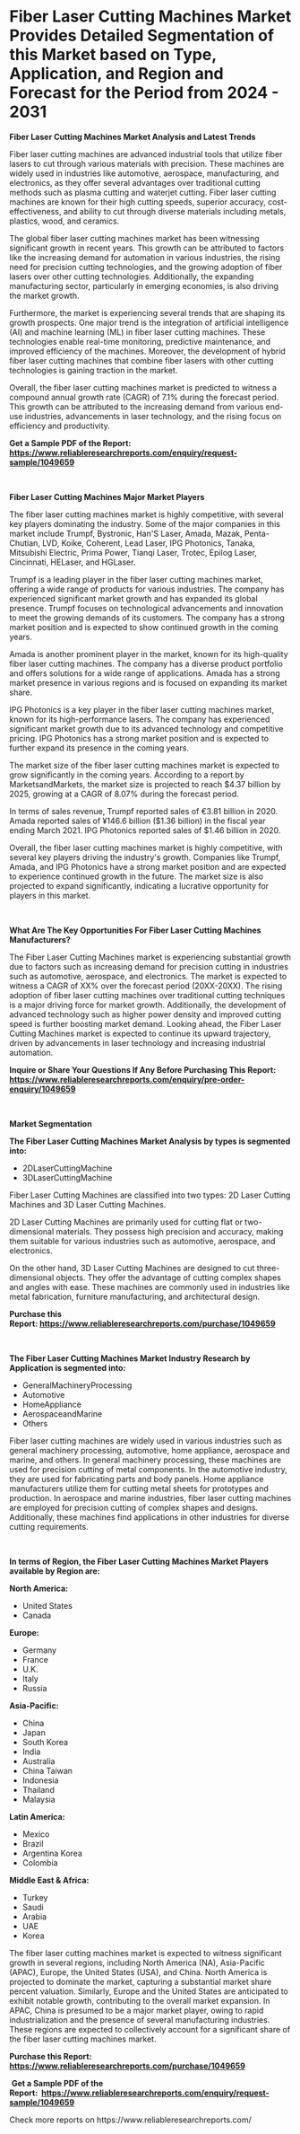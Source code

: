 <p><h1>Fiber Laser Cutting Machines Market Provides Detailed Segmentation of this Market based on Type, Application, and Region and Forecast for the Period from 2024 - 2031</h1></p><p><strong>Fiber Laser Cutting Machines Market Analysis and Latest Trends</strong></p>
<p><p>Fiber laser cutting machines are advanced industrial tools that utilize fiber lasers to cut through various materials with precision. These machines are widely used in industries like automotive, aerospace, manufacturing, and electronics, as they offer several advantages over traditional cutting methods such as plasma cutting and waterjet cutting. Fiber laser cutting machines are known for their high cutting speeds, superior accuracy, cost-effectiveness, and ability to cut through diverse materials including metals, plastics, wood, and ceramics.</p><p>The global fiber laser cutting machines market has been witnessing significant growth in recent years. This growth can be attributed to factors like the increasing demand for automation in various industries, the rising need for precision cutting technologies, and the growing adoption of fiber lasers over other cutting technologies. Additionally, the expanding manufacturing sector, particularly in emerging economies, is also driving the market growth.</p><p>Furthermore, the market is experiencing several trends that are shaping its growth prospects. One major trend is the integration of artificial intelligence (AI) and machine learning (ML) in fiber laser cutting machines. These technologies enable real-time monitoring, predictive maintenance, and improved efficiency of the machines. Moreover, the development of hybrid fiber laser cutting machines that combine fiber lasers with other cutting technologies is gaining traction in the market.</p><p>Overall, the fiber laser cutting machines market is predicted to witness a compound annual growth rate (CAGR) of 7.1% during the forecast period. This growth can be attributed to the increasing demand from various end-use industries, advancements in laser technology, and the rising focus on efficiency and productivity.</p></p>
<p><strong>Get a Sample PDF of the Report:&nbsp; <a href="https://www.reliableresearchreports.com/enquiry/request-sample/1049659">https://www.reliableresearchreports.com/enquiry/request-sample/1049659</a></strong></p>
<p>&nbsp;</p>
<p><strong>Fiber Laser Cutting Machines Major Market Players</strong></p>
<p><p>The fiber laser cutting machines market is highly competitive, with several key players dominating the industry. Some of the major companies in this market include Trumpf, Bystronic, Han'S Laser, Amada, Mazak, Penta-Chutian, LVD, Koike, Coherent, Lead Laser, IPG Photonics, Tanaka, Mitsubishi Electric, Prima Power, Tianqi Laser, Trotec, Epilog Laser, Cincinnati, HELaser, and HGLaser.</p><p>Trumpf is a leading player in the fiber laser cutting machines market, offering a wide range of products for various industries. The company has experienced significant market growth and has expanded its global presence. Trumpf focuses on technological advancements and innovation to meet the growing demands of its customers. The company has a strong market position and is expected to show continued growth in the coming years.</p><p>Amada is another prominent player in the market, known for its high-quality fiber laser cutting machines. The company has a diverse product portfolio and offers solutions for a wide range of applications. Amada has a strong market presence in various regions and is focused on expanding its market share.</p><p>IPG Photonics is a key player in the fiber laser cutting machines market, known for its high-performance lasers. The company has experienced significant market growth due to its advanced technology and competitive pricing. IPG Photonics has a strong market position and is expected to further expand its presence in the coming years.</p><p>The market size of the fiber laser cutting machines market is expected to grow significantly in the coming years. According to a report by MarketsandMarkets, the market size is projected to reach $4.37 billion by 2025, growing at a CAGR of 8.07% during the forecast period.</p><p>In terms of sales revenue, Trumpf reported sales of €3.81 billion in 2020. Amada reported sales of ¥146.6 billion ($1.36 billion) in the fiscal year ending March 2021. IPG Photonics reported sales of $1.46 billion in 2020.</p><p>Overall, the fiber laser cutting machines market is highly competitive, with several key players driving the industry's growth. Companies like Trumpf, Amada, and IPG Photonics have a strong market position and are expected to experience continued growth in the future. The market size is also projected to expand significantly, indicating a lucrative opportunity for players in this market.</p></p>
<p>&nbsp;</p>
<p><strong>What Are The Key Opportunities For Fiber Laser Cutting Machines Manufacturers?</strong></p>
<p><p>The Fiber Laser Cutting Machines market is experiencing substantial growth due to factors such as increasing demand for precision cutting in industries such as automotive, aerospace, and electronics. The market is expected to witness a CAGR of XX% over the forecast period (20XX-20XX). The rising adoption of fiber laser cutting machines over traditional cutting techniques is a major driving force for market growth. Additionally, the development of advanced technology such as higher power density and improved cutting speed is further boosting market demand. Looking ahead, the Fiber Laser Cutting Machines market is expected to continue its upward trajectory, driven by advancements in laser technology and increasing industrial automation.</p></p>
<p><strong>Inquire or Share Your Questions If Any Before Purchasing This Report: <a href="https://www.reliableresearchreports.com/enquiry/pre-order-enquiry/1049659">https://www.reliableresearchreports.com/enquiry/pre-order-enquiry/1049659</a></strong></p>
<p>&nbsp;</p>
<p><strong>Market Segmentation</strong></p>
<p><strong>The Fiber Laser Cutting Machines Market Analysis by types is segmented into:</strong></p>
<p><ul><li>2DLaserCuttingMachine</li><li>3DLaserCuttingMachine</li></ul></p>
<p><p>Fiber Laser Cutting Machines are classified into two types: 2D Laser Cutting Machines and 3D Laser Cutting Machines. </p><p>2D Laser Cutting Machines are primarily used for cutting flat or two-dimensional materials. They possess high precision and accuracy, making them suitable for various industries such as automotive, aerospace, and electronics.</p><p>On the other hand, 3D Laser Cutting Machines are designed to cut three-dimensional objects. They offer the advantage of cutting complex shapes and angles with ease. These machines are commonly used in industries like metal fabrication, furniture manufacturing, and architectural design.</p></p>
<p><strong>Purchase this Report:&nbsp;<a href="https://www.reliableresearchreports.com/purchase/1049659">https://www.reliableresearchreports.com/purchase/1049659</a></strong></p>
<p>&nbsp;</p>
<p><strong>The Fiber Laser Cutting Machines Market Industry Research by Application is segmented into:</strong></p>
<p><ul><li>GeneralMachineryProcessing</li><li>Automotive</li><li>HomeAppliance</li><li>AerospaceandMarine</li><li>Others</li></ul></p>
<p><p>Fiber laser cutting machines are widely used in various industries such as general machinery processing, automotive, home appliance, aerospace and marine, and others. In general machinery processing, these machines are used for precision cutting of metal components. In the automotive industry, they are used for fabricating parts and body panels. Home appliance manufacturers utilize them for cutting metal sheets for prototypes and production. In aerospace and marine industries, fiber laser cutting machines are employed for precision cutting of complex shapes and designs. Additionally, these machines find applications in other industries for diverse cutting requirements.</p></p>
<p>&nbsp;</p>
<p><strong>In terms of Region, the Fiber Laser Cutting Machines Market Players available by Region are:</strong></p>
<p>
    <p> <strong> North America: </strong>
        <ul>
            <li>United States</li>
            <li>Canada</li>
        </ul>
        </p> 
    <p> <strong> Europe: </strong>
        <ul>
            <li>Germany</li>
            <li>France</li>
            <li>U.K.</li>
            <li>Italy</li>
            <li>Russia</li>
        </ul>
        </p> 
    <p> <strong> Asia-Pacific: </strong>
        <ul>
            <li>China</li>
            <li>Japan</li>
            <li>South Korea</li>
            <li>India</li>
            <li>Australia</li>
            <li>China Taiwan</li>
            <li>Indonesia</li>
            <li>Thailand</li>
            <li>Malaysia</li>
        </ul>
        </p> 
    <p> <strong> Latin America: </strong>
        <ul>
            <li>Mexico</li>
            <li>Brazil</li>
            <li>Argentina Korea</li>
            <li>Colombia</li>
        </ul>
        </p> 
    <p> <strong> Middle East & Africa: </strong>
        <ul>
            <li>Turkey</li>
            <li>Saudi</li>
            <li>Arabia</li>
            <li>UAE</li>
            <li>Korea</li>
        </ul>
    </p>
    </p>
<p><p>The fiber laser cutting machines market is expected to witness significant growth in several regions, including North America (NA), Asia-Pacific (APAC), Europe, the United States (USA), and China. North America is projected to dominate the market, capturing a substantial market share percent valuation. Similarly, Europe and the United States are anticipated to exhibit notable growth, contributing to the overall market expansion. In APAC, China is presumed to be a major market player, owing to rapid industrialization and the presence of several manufacturing industries. These regions are expected to collectively account for a significant share of the fiber laser cutting machines market.</p></p>
<p><strong>Purchase this Report: <a href="https://www.reliableresearchreports.com/purchase/1049659">https://www.reliableresearchreports.com/purchase/1049659</a></strong></p>
<p>&nbsp;<strong>Get a Sample PDF of the Report:&nbsp;&nbsp;<a href="https://www.reliableresearchreports.com/enquiry/request-sample/1049659">https://www.reliableresearchreports.com/enquiry/request-sample/1049659</a></strong></p>
<p><strong></strong></p>
<p>Check more reports on https://www.reliableresearchreports.com/</p>